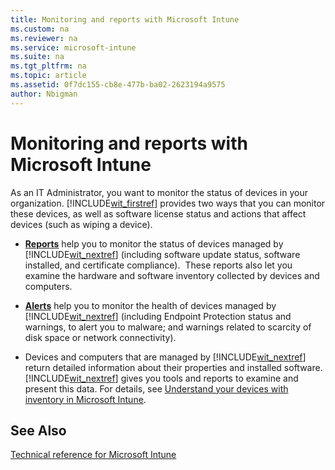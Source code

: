 ```yaml
---
title: Monitoring and reports with Microsoft Intune
ms.custom: na
ms.reviewer: na
ms.service: microsoft-intune
ms.suite: na
ms.tgt_pltfrm: na
ms.topic: article
ms.assetid: 0f7dc155-cb8e-477b-ba02-2623194a9575
author: Nbigman
---
```

# Monitoring and reports with Microsoft Intune
As an IT Administrator, you want to monitor the status of devices in your organization. [!INCLUDE[wit_firstref](./includes/wit_firstref_md.md)] provides two ways that you can monitor these devices, as well as software license status and actions that affect devices (such as wiping a device).

-   **[Reports](https://technet.microsoft.com/library/dn646977.aspx)** help you to monitor the status of devices managed by [!INCLUDE[wit_nextref](./includes/wit_nextref_md.md)] (including software update status, software installed, and certificate compliance). 
     These reports also let you examine the hardware and software inventory collected by devices and computers.

-   **[Alerts](https://technet.microsoft.com/library/dn646958.aspx)** help you to monitor the health of devices managed by [!INCLUDE[wit_nextref](./includes/wit_nextref_md.md)] (including Endpoint Protection status and warnings, to alert you to malware; and warnings related to scarcity of disk space or network connectivity).

-   Devices and computers that are managed by [!INCLUDE[wit_nextref](./includes/wit_nextref_md.md)] return detailed information about their properties and installed software.  [!INCLUDE[wit_nextref](./includes/wit_nextref_md.md)] gives you tools and reports to examine and present this data. For details, see [Understand your devices with inventory in Microsoft Intune](understand-your-devices-with-inventory-in-microsoft-intune.md).

## See Also
[Technical reference for Microsoft Intune](technical-reference-for-microsoft-intune.md)

